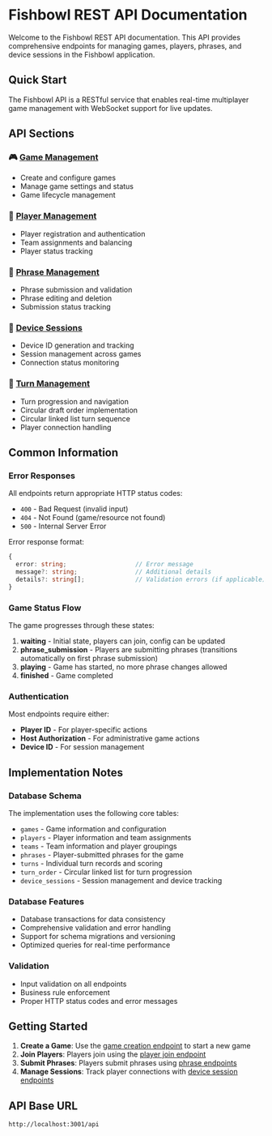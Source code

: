 # Fishbowl REST API Documentation

Welcome to the Fishbowl REST API documentation. This API provides comprehensive endpoints for managing games, players, phrases, and device sessions in the Fishbowl application.

## Quick Start

The Fishbowl API is a RESTful service that enables real-time multiplayer game management with WebSocket support for live updates.

## API Sections

### 🎮 [Game Management](./REST-API/game-endpoints.md)
- Create and configure games
- Manage game settings and status
- Game lifecycle management

### 👥 [Player Management](./REST-API/player-endpoints.md) 
- Player registration and authentication
- Team assignments and balancing
- Player status tracking

### 📝 [Phrase Management](./REST-API/phrase-endpoints.md)
- Phrase submission and validation
- Phrase editing and deletion
- Submission status tracking

### 📱 [Device Sessions](./REST-API/device-session-endpoints.md)
- Device ID generation and tracking
- Session management across games
- Connection status monitoring

### 🔄 [Turn Management](./REST-API/turn-endpoints.md)
- Turn progression and navigation
- Circular draft order implementation
- Circular linked list turn sequence
- Player connection handling

## Common Information

### Error Responses

All endpoints return appropriate HTTP status codes:
- `400` - Bad Request (invalid input)
- `404` - Not Found (game/resource not found)
- `500` - Internal Server Error

Error response format:
```typescript
{
  error: string;                   // Error message
  message?: string;                // Additional details
  details?: string[];              // Validation errors (if applicable)
}
```

### Game Status Flow

The game progresses through these states:

1. **waiting** - Initial state, players can join, config can be updated
2. **phrase_submission** - Players are submitting phrases (transitions automatically on first phrase submission)
3. **playing** - Game has started, no more phrase changes allowed
4. **finished** - Game completed

### Authentication

Most endpoints require either:
- **Player ID** - For player-specific actions
- **Host Authorization** - For administrative game actions
- **Device ID** - For session management

## Implementation Notes

### Database Schema
The implementation uses the following core tables:
- `games` - Game information and configuration
- `players` - Player information and team assignments
- `teams` - Team information and player groupings
- `phrases` - Player-submitted phrases for the game
- `turns` - Individual turn records and scoring
- `turn_order` - Circular linked list for turn progression
- `device_sessions` - Session management and device tracking

### Database Features
- Database transactions for data consistency
- Comprehensive validation and error handling
- Support for schema migrations and versioning
- Optimized queries for real-time performance

### Validation
- Input validation on all endpoints
- Business rule enforcement
- Proper HTTP status codes and error messages

## Getting Started

1. **Create a Game**: Use the [game creation endpoint](./docs/game-endpoints.md#post-apigames) to start a new game
2. **Join Players**: Players join using the [player join endpoint](./docs/player-endpoints.md#post-apigamesgamecodejoin)
3. **Submit Phrases**: Players submit phrases using [phrase endpoints](./docs/phrase-endpoints.md#post-apigamesgamecodephrases)
4. **Manage Sessions**: Track player connections with [device session endpoints](./docs/device-session-endpoints.md)

## API Base URL

```
http://localhost:3001/api
```